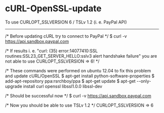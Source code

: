 # cURL-OpenSSL-update
To use  CURLOPT_SSLVERSION 6 / TSLv 1.2 (i. e. PayPal API)

-----------------------------------------------------------------------------------------

/* Before updating cURL try to connect to PayPal */
$ curl -v https://api.sandbox.paypal.com

/* If results i. e. "curl: (35) error:14077410:SSL routines:SSL23_GET_SERVER_HELLO:sslv3 alert handshake failure" 
you are not able to use CURLOPT_SSLVERSION => 6! */

/* These commands were performed on ubuntu 12.04 to fix this problem and update cURL/OpenSSL
$ apt-get install python-software-properties
$ add-apt-repository ppa:rsrchboy/ppa
$ apt-get update
$ apt-get --only-upgrade install curl openssl libssl1.0.0 libssl-dev

/* Should be successful now */
$ curl -v https://api.sandbox.paypal.com

/* Now you should be able to use TSLv 1.2 */
CURLOPT_SSLVERSION => 6
